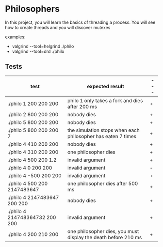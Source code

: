 # Philosophers
In this project, you will learn the basics of threading a process. You will see how to create threads and you will discover mutexes

examples:
- valgrind --tool=helgrind ./philo <args>
- valgrind --tool=drd ./philo <args>


## Tests

| test | expected result | --- |
|----------|-------| --- |
| ./philo 1 200 200 200 | philo 1 only takes a fork and dies after 200 ms | + |
| ./philo 2 800 200 200 | nobody dies | + |
| ./philo 5 800 200 200 | nobody dies | + |
| ./philo 5 800 200 200 7 | the simulation stops when each philosopher has eaten 7 times | + |
| ./philo 4 410 200 200 | nobody dies | + |
| ./philo 4 310 200 200 | one philosopher dies | + |
| ./philo 4 500 200 1.2 | invalid argument | + |
| ./philo 4 0 200 200 | invalid argument | - |
| ./philo 4 -500 200 200 | invalid argument | + |
| ./philo 4 500 200 2147483647 | one philosopher dies after 500 ms | + |
| ./philo 4 2147483647 200 200 | nobody dies | + |
| ./philo 4 214748364732 200 200 | invalid argument | + |
| ./philo 4 200 210 200 | one philosopher dies, you must display the death before 210 ms | + |
